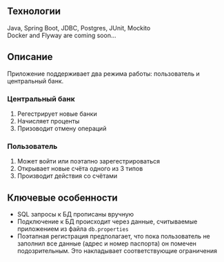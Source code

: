 ## Технологии
Java, Spring Boot, JDBC, Postgres, JUnit, Mockito <br />
Docker and Flyway are coming soon...
## Описание
Приложение поддерживает два режима работы: пользователь и центральный банк. 
### Центральный банк
1. Регестрирует новые банки
2. Начисляет проценты
3. Призоводит отмену операций
### Пользователь
1. Может войти или поэтапно зарегестрироваться
2. Открывает новые счёта одного из 3 типов
3. Производит действия со счётами
## Ключевые особенности 
- SQL запросы к БД прописаны вручную
- Подключение к БД происходит через данные, считываемые приложением из файла `db.properties`
- Поэтапная регистрация предполагает, что пока пользователь не заполнил все данные (адрес и номер паспорта) он помечен подозрительным. Это накладывает соответствующие ограничения
